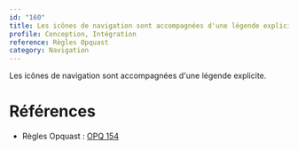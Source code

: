 ```yaml
---
id: "160"
title: Les icônes de navigation sont accompagnées d'une légende explicite.
profile: Conception, Intégration
reference: Règles Opquast
category: Navigation
---
```


Les icônes de navigation sont accompagnées d'une légende explicite.

# Références

*   Règles Opquast : [OPQ 154](https://checklists.opquast.com/fr/assurance-qualite-web/les-icones-de-navigation-sont-accompagnees-dune-legende-explicite)
